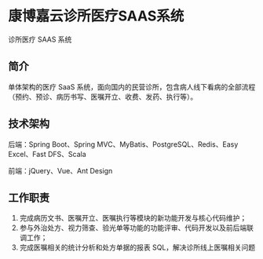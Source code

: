 # 康博嘉云诊所医疗SAAS系统
诊所医疗 SAAS 系统

## 简介
单体架构的医疗 SaaS 系统，面向国内的民营诊所，包含病人线下看病的全部流程（预约、预诊、病历书写、医嘱开立、收费、发药、执行等）。

## 技术架构
后端：Spring Boot、Spring MVC、MyBatis、PostgreSQL、Redis、Easy Excel、Fast DFS、Scala

前端：jQuery、Vue、Ant Design

## 工作职责
1. 完成病历文书、医嘱开立、医嘱执行等模块的新功能开发与核心代码维护；
2. 参与外治处方、视力筛查、验光单等功能的功能评审、代码开发以及前后端联调工作；
3. 完成医嘱相关的统计分析和处方单据的报表 SQL，解决诊所线上医嘱相关问题
